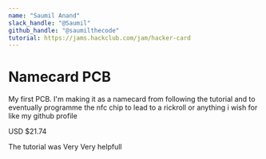 ```yaml
---
name: "Saumil Anand"
slack_handle: "@Saumil"
github_handle: "@saumilthecode"
tutorial: https://jams.hackclub.com/jam/hacker-card
---
```


# Namecard PCB

<!-- Describe your board in 2-3 sentences. What are you making? What will it do? -->

My first PCB. I'm making it as a namecard from following the tutorial and to eventually programme the nfc chip to lead to a rickroll or anything i wish for like my github profile

<!-- How much is it going to cost? -->

USD $21.74


<!-- Tell us a little bit about your design process. What were some challenges? What helped? ***Totally optional*** -->

The tutorial was Very Very helpfull
